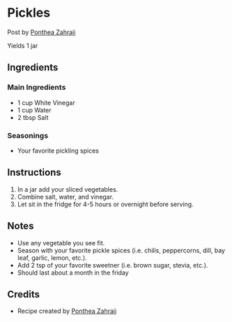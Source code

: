 # Pickles

Post by [Ponthea Zahraii](https://github.com/pontheazahraii)

Yields 1 jar

## Ingredients

### Main Ingredients

- 1 cup White Vinegar 
- 1 cup Water
- 2 tbsp Salt 

### Seasonings 

- Your favorite pickling spices

## Instructions

1. In a jar add your sliced vegetables. 
2. Combine salt, water, and vinegar. 
3. Let sit in the fridge for 4-5 hours or overnight before serving. 

## Notes

- Use any vegetable you see fit. 
- Season with your favorite pickle spices (i.e. chilis, peppercorns, dill, bay leaf, garlic, lemon, etc.).
- Add 2 tsp of your favorite sweetner (i.e. brown sugar, stevia, etc.).
- Should last about a month in the friday 

## Credits

- Recipe created by [Ponthea Zahraii](https://github.com/pontheazahraii)

